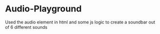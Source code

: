 # Audio-Playground

Used the audio element in html and some js logic to create a soundbar out of 6 different sounds
